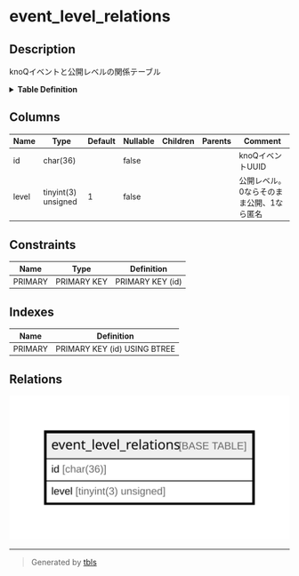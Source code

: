 # event_level_relations

## Description

knoQイベントと公開レベルの関係テーブル

<details>
<summary><strong>Table Definition</strong></summary>

```sql
CREATE TABLE `event_level_relations` (
  `id` char(36) COLLATE utf8mb4_bin NOT NULL,
  `level` tinyint(3) unsigned NOT NULL DEFAULT '1',
  PRIMARY KEY (`id`)
) ENGINE=InnoDB DEFAULT CHARSET=utf8mb4 COLLATE=utf8mb4_bin
```

</details>

## Columns

| Name | Type | Default | Nullable | Children | Parents | Comment |
| ---- | ---- | ------- | -------- | -------- | ------- | ------- |
| id | char(36) |  | false |  |  | knoQイベントUUID |
| level | tinyint(3) unsigned | 1 | false |  |  | 公開レベル。0ならそのまま公開、1なら匿名 |

## Constraints

| Name | Type | Definition |
| ---- | ---- | ---------- |
| PRIMARY | PRIMARY KEY | PRIMARY KEY (id) |

## Indexes

| Name | Definition |
| ---- | ---------- |
| PRIMARY | PRIMARY KEY (id) USING BTREE |

## Relations

![er](event_level_relations.svg)

---

> Generated by [tbls](https://github.com/k1LoW/tbls)
